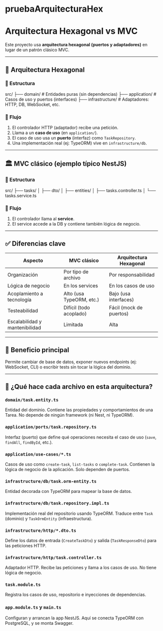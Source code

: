 # pruebaArquitecturaHex

# Arquitectura Hexagonal vs MVC

Este proyecto usa **arquitectura hexagonal (puertos y adaptadores)** en lugar de un patrón clásico MVC.

---

## 🧱 Arquitectura Hexagonal

### 📂 Estructura

src/ ├── domain/ # Entidades puras (sin dependencias) ├── application/ # Casos de uso y puertos (interfaces) ├── infrastructure/ # Adaptadores: HTTP, DB, WebSocket, etc.


### 🔁 Flujo

1. El controlador HTTP (adaptador) recibe una petición.
2. Llama a un **caso de uso** (en `application/`).
3. El caso de uso usa un **puerto** (interfaz) como `TaskRepository`.
4. Una implementación real (ej: TypeORM) vive en `infrastructure/db`.

---

## 🏛️ MVC clásico (ejemplo típico NestJS)

### 📂 Estructura

src/ ├── tasks/ │ ├── dto/ │ ├── entities/ │ ├── tasks.controller.ts │ └── tasks.service.ts


### 🔁 Flujo

1. El controlador llama al **service**.
2. El service accede a la DB y contiene también lógica de negocio.

---

## ✅ Diferencias clave

| Aspecto                          | MVC clásico                         | Arquitectura Hexagonal                      |
|----------------------------------|-------------------------------------|--------------------------------------------|
| Organización                     | Por tipo de archivo                 | Por responsabilidad                        |
| Lógica de negocio                | En los services                     | En los casos de uso                        |
| Acoplamiento a tecnología        | Alto (usa TypeORM, etc.)           | Bajo (usa interfaces)                      |
| Testeabilidad                    | Difícil (todo acoplado)            | Fácil (mock de puertos)                    |
| Escalabilidad y mantenibilidad  | Limitada                            | Alta                                       |

---

## 🎯 Beneficio principal

Permite cambiar de base de datos, exponer nuevos endpoints (ej: WebSocket, CLI) o escribir tests sin tocar la lógica del dominio.

---

## 📄 ¿Qué hace cada archivo en esta arquitectura?

### `domain/task.entity.ts`
Entidad del dominio. Contiene las propiedades y comportamientos de una Tarea. No depende de ningún framework (ni Nest, ni TypeORM).

### `application/ports/task.repository.ts`
Interfaz (puerto) que define qué operaciones necesita el caso de uso (`save`, `findAll`, `findById`, etc.).

### `application/use-cases/*.ts`
Casos de uso como `create-task`, `list-tasks` o `complete-task`. Contienen la lógica de negocio de la aplicación. Solo dependen de puertos.

### `infrastructure/db/task.orm-entity.ts`
Entidad decorada con TypeORM para mapear la base de datos.

### `infrastructure/db/task.repository.impl.ts`
Implementación real del repositorio usando TypeORM. Traduce entre `Task` (dominio) y `TaskOrmEntity` (infraestructura).

### `infrastructure/http/*.dto.ts`
Define los datos de entrada (`CreateTaskDto`) y salida (`TaskResponseDto`) para las peticiones HTTP.

### `infrastructure/http/task.controller.ts`
Adaptador HTTP. Recibe las peticiones y llama a los casos de uso. No tiene lógica de negocio.

### `task.module.ts`
Registra los casos de uso, repositorio e inyecciones de dependencias.

### `app.module.ts` y `main.ts`
Configuran y arrancan la app NestJS. Aquí se conecta TypeORM con PostgreSQL, y se monta Swagger.
